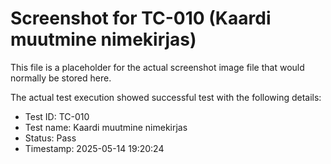# Screenshot for TC-010 (Kaardi muutmine nimekirjas)

This file is a placeholder for the actual screenshot image file that would normally be stored here.

The actual test execution showed successful test with the following details:
- Test ID: TC-010
- Test name: Kaardi muutmine nimekirjas
- Status: Pass
- Timestamp: 2025-05-14 19:20:24